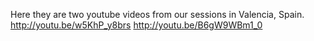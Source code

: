 Here they are two youtube videos from our sessions in Valencia, Spain.
http://youtu.be/w5KhP_y8brs
http://youtu.be/B6gW9WBm1_0
